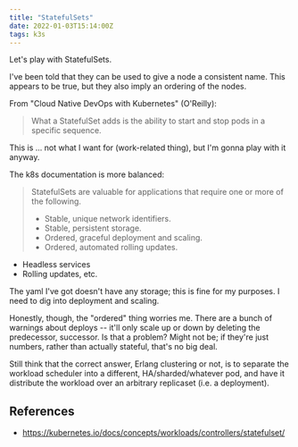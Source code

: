 ```yaml
---
title: "StatefulSets"
date: 2022-01-03T15:14:00Z
tags: k3s
---
```


Let's play with StatefulSets.

I've been told that they can be used to give a node a consistent name. This appears to be true, but they also imply an ordering of the nodes.

From "Cloud Native DevOps with Kubernetes" (O'Reilly):

> What a StatefulSet adds is the ability to start and stop pods in a specific sequence.

This is ... not what I want for (work-related thing), but I'm gonna play with it anyway.

The k8s documentation is more balanced:

> StatefulSets are valuable for applications that require one or more of the following.
> - Stable, unique network identifiers.
> - Stable, persistent storage.
> - Ordered, graceful deployment and scaling.
> - Ordered, automated rolling updates.

- Headless services
- Rolling updates, etc.

The yaml I've got doesn't have any storage; this is fine for my purposes. I need to dig into deployment and scaling.

Honestly, though, the "ordered" thing worries me. There are a bunch of warnings about deploys -- it'll only scale up
or down by deleting the predecessor, successor. Is that a problem? Might not be; if they're just numbers, rather than
actually stateful, that's no big deal.

Still think that the correct answer, Erlang clustering or not, is to separate the workload scheduler into a different, HA/sharded/whatever pod, and have it distribute the workload over an arbitrary replicaset (i.e. a deployment).

## References

- <https://kubernetes.io/docs/concepts/workloads/controllers/statefulset/>
